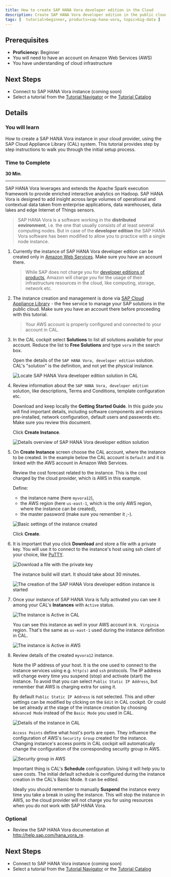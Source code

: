 ```yaml
---
title: How to create SAP HANA Vora developer edition in the Cloud
description: Create SAP HANA Vora developer edition in the public cloud using SAP Cloud Appliance Library (CAL)
tags: [  tutorial>beginner, products>sap-hana-vora, topic>big-data ]
---
```

## Prerequisites  
 - **Proficiency:** Beginner
 - You will need to have an account on Amazon Web Services (AWS)
 - You have understanding of cloud infrastructure

## Next Steps
 - Connect to SAP HANA Vora instance (coming soon)
 - Select a tutorial from the [Tutorial Navigator](http://go.sap.com/developer/tutorial-navigator.html) or the [Tutorial Catalog](http://go.sap.com/developer/tutorials.html)

## Details
### You will learn  
How to create a SAP HANA Vora instance in your cloud provider, using the SAP Cloud Appliance Library (CAL) system.
This tutorial provides step by step instructions to walk you through the initial setup process.

### Time to Complete
**30 Min**.

---

SAP HANA Vora leverages and extends the Apache Spark execution framework to provide enriched interactive analytics on Hadoop. SAP HANA Vora is designed to add insight across large volumes of operational and contextual data taken from enterprise applications, data warehouses, data lakes and edge Internet of Things sensors.

>SAP HANA Vora is a software working in the **distributed environment**, i.e. the one that usually consists of at least several computing nodes. But in case of the **developer edition** the SAP HANA Vora software has been modified to allow you to practice with a single node instance.

1. Currently the instance of SAP HANA Vora developer edition can be created only in [Amazon Web Services](http://aws.amazon.com/account/). Make sure you have an account there.

    >While SAP does not charge you for [developer editions of products](http://go.sap.com/developer/trials-downloads.html), Amazon will charge you for the usage of their infrastructure resources in the cloud, like computing, storage, network etc.

2. The instance creation and management is done via [SAP Cloud Appliance Library](https://cal.sap.com/) - the free service to manage your SAP solutions in the public cloud. Make sure you have an account there before proceeding with this tutorial.

    >Your AWS account is properly configured and connected to your account in CAL.

3. In the CAL cockpit select **Solutions** to list all solutions available for your account. Reduce the list to **Free Solutions** and type `vora` in the search box.

    Open the details of the `SAP HANA Vora, developer edition` solution. CAL's "solution" is the definition, and not yet the physical instance.

    ![Locate SAP HANA Vora developer edition solution in CAL](vorasetup01.jpg)

4. Review information about the `SAP HANA Vora, developer edition` solution, like descriptions, Terms and Conditions, template configuration etc.

    Download and keep locally the **Getting Started Guide**. In this guide you will find important details, including software components and versions pre-installed, network configuration, default users and passwords etc. Make sure you review this document.

    Click **Create Instance**.

    ![Details overview of SAP HANA Vora developer edition solution](vorasetup02.jpg)

5. On **Create Instance** screen choose the CAL account, where the instance to be created. In the example below the CAL account is `Default` and it is linked with the AWS account in Amazon Web Services.

    Review the cost forecast related to the instance. This is the cost charged by the cloud provider, which is AWS in this example.

    Define:
    - the instance name (here `myvora12`),
    - the AWS region (here `us-east-1`, which is the only AWS region, where the instance can be created),
    - the master password (make sure you remember it ;-).

    ![Basic settings of the instance created](vorasetup03.jpg)

    Click **Create**.

6. It is important that you click **Download** and store a file with a private key. You will use it to connect to the instance's host using ssh client of your choice, like [PuTTY](http://www.putty.org/).

    ![Download a file with the private key](vorasetup04.jpg)

    The instance build will start. It should take about 30 minutes.

    ![The creation of the SAP HANA Vora developer edition instance is started](vorasetup05.jpg)

7. Once your instance of SAP HANA Vora is fully activated you can see it among your CAL's **Instances** with `Active` status.

    ![The instance is Active in CAL](vorasetup06.jpg)

    You can see this instance as well in your AWS account in `N. Virginia` region. That's the same as `us-east-1` used during the instance definition in CAL.

    ![The instance is Active in AWS](vorasetup07.jpg)

8. Review details of the created `myvora12` instance.

    Note the IP address of your host. It is the one used to connect to the instance services using e.g. `http(s)` and `ssh` protocols. The IP address will change every time you suspend (stop) and activate (start) the instance. To avoid that you can select `Public Static IP Address`, but remember that AWS is charging extra for using it.

    By default `Public Static IP Address` is not selected. This and other settings can be modified by clicking on the `Edit` in CAL cockpit. Or could be set already at the stage of the instance creation by choosing `Advanced Mode` instead of the `Basic Mode` you used in CAL.

    ![Details of the instance in CAL](vorasetup08.jpg)

    `Access Points` define what host's ports are open. They influence the configuration of AWS's `Security Group` created for the instance. Changing instance's access points in CAL cockpit will automatically change the configuration of the corresponding security group in AWS.

    ![Security group in AWS](vorasetup09.jpg)

    Important thing is CAL's **Schedule** configuration. Using it will help you to save costs. The initial default schedule is configured during the instance creation in the CAL's Basic Mode. It can be edited.

    Ideally you should remember to manually **Suspend** the instance every time you take a break in using the instance. This will stop the instance in AWS, so the cloud provider will not charge you for using resources when you do not work with SAP HANA Vora.

### Optional
 - Review the SAP HANA Vora documentation at http://help.sap.com/hana_vora_re.

## Next Steps
 - Connect to SAP HANA Vora instance (coming soon)
 - Select a tutorial from the [Tutorial Navigator](http://go.sap.com/developer/tutorial-navigator.html) or the [Tutorial Catalog](http://go.sap.com/developer/tutorials.html)
